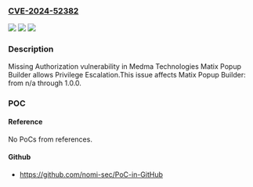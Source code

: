 ### [CVE-2024-52382](https://cve.mitre.org/cgi-bin/cvename.cgi?name=CVE-2024-52382)
![](https://img.shields.io/static/v1?label=Product&message=Matix%20Popup%20Builder&color=blue)
![](https://img.shields.io/static/v1?label=Version&message=n%2Fa%3C%3D%201.0.0%20&color=brighgreen)
![](https://img.shields.io/static/v1?label=Vulnerability&message=CWE-862%20Missing%20Authorization&color=brighgreen)

### Description

Missing Authorization vulnerability in Medma Technologies Matix Popup Builder allows Privilege Escalation.This issue affects Matix Popup Builder: from n/a through 1.0.0.

### POC

#### Reference
No PoCs from references.

#### Github
- https://github.com/nomi-sec/PoC-in-GitHub

